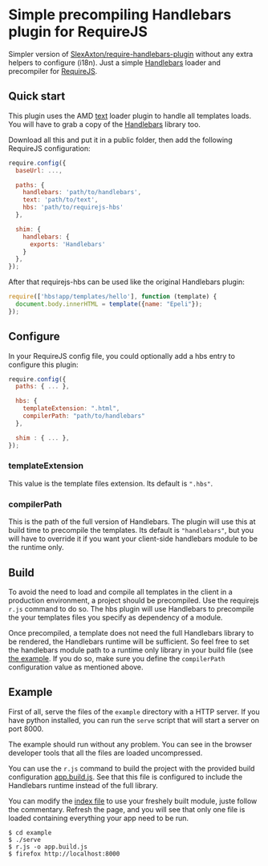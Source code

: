 # Simple precompiling Handlebars plugin for RequireJS

Simpler version of [SlexAxton/require-handlebars-plugin][] without any extra
helpers to configure (i18n). Just a simple
[Handlebars][] loader and precompiler for [RequireJS][].


## Quick start

This plugin uses the AMD [text][] loader plugin to handle all templates loads.
You will have to grab a copy of the [Handlebars][] library too.

Download all this and put it in a public folder, then add the following
RequireJS configuration:

```javascript
require.config({
  baseUrl: ...,

  paths: {
    handlebars: 'path/to/handlebars',
    text: 'path/to/text',
    hbs: 'path/to/requirejs-hbs'
  },

  shim: {
    handlebars: {
      exports: 'Handlebars'
    }
  },
});
```

After that requirejs-hbs can be used like the original Handlebars plugin:

```javascript
require(['hbs!app/templates/hello'], function (template) {
  document.body.innerHTML = template({name: "Epeli"});
});
```

## Configure

In your RequireJS config file, you could optionally add a hbs entry to
configure this plugin:

```javascript
require.config({
  paths: { ... },

  hbs: {
    templateExtension: ".html",
    compilerPath: "path/to/handlebars"
  },

  shim : { ... },
});
```

### templateExtension

This value is the template files extension. Its default is `".hbs"`.

### compilerPath

This is the path of the full version of Handlebars. The plugin will use this at
build time to precompile the templates. Its default is `"handlebars"`, but you
will have to override it if you want your client-side handlebars module to be
the runtime only.


## Build

To avoid the need to load and compile all templates in the client in a
production environment, a project should be precompiled. Use the requirejs
`r.js` command to do so. The hbs plugin will use Handlebars to precompile the
your templates files you specify as dependency of a module.

Once precompiled, a template does not need the full Handlebars library to be
rendered, the Handlebars runtime will be sufficient. So feel free to set the
handlebars module path to a runtime only library in your build file (see
[the example](/example/app.build.js). If you do so, make sure you define the
`compilerPath` configuration value as mentioned above.


## Example

First of all, serve the files of the `example` directory with a HTTP server. If
you have python installed, you can run the `serve` script that will start a
server on port 8000.

The example should run without any problem. You can see in the browser
developer tools that all the files are loaded uncompressed.

You can use the `r.js` command to build the project with the provided
build configuration [app.build.js](/example/app.build.js). See that this file
is configured to include the Handlebars runtime instead of the full library.

You can modify the [index file](/example/index.html) to use your freshely built
module, juste follow the commentary. Refresh the page, and you will see that
only one file is loaded containing everything your app need to be run.

```
$ cd example
$ ./serve
$ r.js -o app.build.js
$ firefox http://localhost:8000
```


[Handlebars]: http://handlebarsjs.com/
[RequireJS]: http://requirejs.org/
[SlexAxton/require-handlebars-plugin]: https://github.com/SlexAxton/require-handlebars-plugin
[text]: https://github.com/requirejs/text
[map]: http://requirejs.org/docs/api.html#config-map
